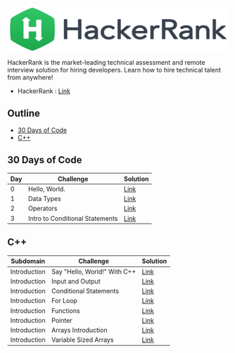![Cover](https://github.com/Offliners/HackerRank-writeup/blob/main/HackerRank.png)

HackerRank is the market-leading technical assessment and remote interview solution for hiring developers. Learn how to hire technical talent from anywhere!

* HackerRank : [Link](https://www.hackerrank.com/dashboard)

## Outline 
* [30 Days of Code](#30%20Days%20of%20Code)
* [C++](#C++)

## 30 Days of Code
|Day|Challenge|Solution|
|-|-|-|
|0|Hello, World.|[Link](Dashboard/30DayofCode/day0.cpp)|
|1|Data Types|[Link](Dashboard/30DayofCode/day1.cpp)|
|2|Operators|[Link](Dashboard/30DayofCode/day2.cpp)|
|3|Intro to Conditional Statements|[Link](Dashboard/30DayofCode/day3.cpp)|

## C++
|Subdomain|Challenge|Solution|
|-|-|-|
|Introduction|Say "Hello, World!" With C++|[Link](Dashboard/C++/practice0.cpp)|
|Introduction|Input and Output|[Link](Dashboard/C++/practice1.cpp)|
|Introduction|Conditional Statements|[Link](Dashboard/C++/practice2.cpp)|
|Introduction|For Loop|[Link](Dashboard/C++/practice3.cpp)|
|Introduction|Functions|[Link](Dashboard/C++/practice4.cpp)|
|Introduction|Pointer|[Link](Dashboard/C++/practice5.cpp)|
|Introduction|Arrays Introduction|[Link](Dashboard/C++/practice6.cpp)|
|Introduction|Variable Sized Arrays|[Link](Dashboard/C++/practice7.cpp)|
